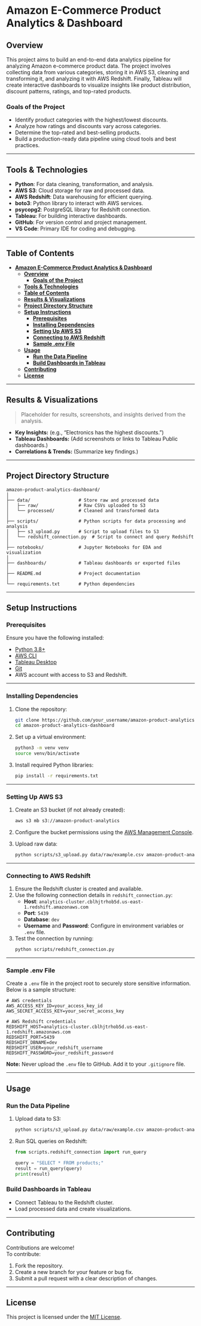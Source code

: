 # **Amazon E-Commerce Product Analytics & Dashboard**

## **Overview**

This project aims to build an end-to-end data analytics pipeline for analyzing Amazon e-commerce product data. The project involves collecting data from various categories, storing it in AWS S3, cleaning and transforming it, and analyzing it with AWS Redshift. Finally, Tableau will create interactive dashboards to visualize insights like product distribution, discount patterns, ratings, and top-rated products.

### **Goals of the Project**
- Identify product categories with the highest/lowest discounts.
- Analyze how ratings and discounts vary across categories.
- Determine the top-rated and best-selling products.
- Build a production-ready data pipeline using cloud tools and best practices.

---

## **Tools & Technologies**
- **Python**: For data cleaning, transformation, and analysis.
- **AWS S3**: Cloud storage for raw and processed data.
- **AWS Redshift**: Data warehousing for efficient querying.
- **boto3**: Python library to interact with AWS services.
- **psycopg2**: PostgreSQL library for Redshift connection.
- **Tableau**: For building interactive dashboards.
- **GitHub**: For version control and project management.
- **VS Code**: Primary IDE for coding and debugging.

---

## **Table of Contents**

- [**Amazon E-Commerce Product Analytics \& Dashboard**](#amazon-e-commerce-product-analytics--dashboard)
  - [**Overview**](#overview)
    - [**Goals of the Project**](#goals-of-the-project)
  - [**Tools \& Technologies**](#tools--technologies)
  - [**Table of Contents**](#table-of-contents)
  - [**Results \& Visualizations**](#results--visualizations)
  - [**Project Directory Structure**](#project-directory-structure)
  - [**Setup Instructions**](#setup-instructions)
    - [**Prerequisites**](#prerequisites)
    - [**Installing Dependencies**](#installing-dependencies)
    - [**Setting Up AWS S3**](#setting-up-aws-s3)
    - [**Connecting to AWS Redshift**](#connecting-to-aws-redshift)
    - [**Sample .env File**](#sample-env-file)
  - [**Usage**](#usage)
    - [**Run the Data Pipeline**](#run-the-data-pipeline)
    - [**Build Dashboards in Tableau**](#build-dashboards-in-tableau)
  - [**Contributing**](#contributing)
  - [**License**](#license)

---

## **Results & Visualizations**

> Placeholder for results, screenshots, and insights derived from the analysis.

- **Key Insights:** (e.g., “Electronics has the highest discounts.”)  
- **Tableau Dashboards:** (Add screenshots or links to Tableau Public dashboards.)  
- **Correlations & Trends:** (Summarize key findings.)  

---

## **Project Directory Structure**

```plaintext
amazon-product-analytics-dashboard/
│
├── data/                  # Store raw and processed data
│   ├── raw/               # Raw CSVs uploaded to S3
│   └── processed/         # Cleaned and transformed data
│
├── scripts/               # Python scripts for data processing and analysis
│   ├── s3_upload.py       # Script to upload files to S3
│   └── redshift_connection.py  # Script to connect and query Redshift
│
├── notebooks/             # Jupyter Notebooks for EDA and visualization
│
├── dashboards/            # Tableau dashboards or exported files
│
├── README.md              # Project documentation
│
└── requirements.txt       # Python dependencies
```

---

## **Setup Instructions**

### **Prerequisites**

Ensure you have the following installed:
- [Python 3.8+](https://www.python.org/downloads/)
- [AWS CLI](https://docs.aws.amazon.com/cli/latest/userguide/install-cliv2.html)
- [Tableau Desktop](https://www.tableau.com/products/desktop)
- [Git](https://git-scm.com/)
- AWS account with access to S3 and Redshift.

---

### **Installing Dependencies**

1. Clone the repository:
   ```bash
   git clone https://github.com/your_username/amazon-product-analytics-dashboard.git
   cd amazon-product-analytics-dashboard
   ```

2. Set up a virtual environment:
   ```bash
   python3 -m venv venv
   source venv/bin/activate
   ```

3. Install required Python libraries:
   ```bash
   pip install -r requirements.txt
   ```

---

### **Setting Up AWS S3**

1. Create an S3 bucket (if not already created):
   ```bash
   aws s3 mb s3://amazon-product-analytics
   ```

2. Configure the bucket permissions using the [AWS Management Console](https://aws.amazon.com/console/).

3. Upload raw data:
   ```bash
   python scripts/s3_upload.py data/raw/example.csv amazon-product-analytics
   ```

---

### **Connecting to AWS Redshift**

1. Ensure the Redshift cluster is created and available.
2. Use the following connection details in `redshift_connection.py`:
   - **Host**: `analytics-cluster.cblhjtrhob5d.us-east-1.redshift.amazonaws.com`
   - **Port**: `5439`
   - **Database**: `dev`
   - **Username** and **Password**: Configure in environment variables or `.env` file.
3. Test the connection by running:
   ```bash
   python scripts/redshift_connection.py
   ```

---

### **Sample .env File**

Create a `.env` file in the project root to securely store sensitive information. Below is a sample structure:

```plaintext
# AWS credentials
AWS_ACCESS_KEY_ID=your_access_key_id
AWS_SECRET_ACCESS_KEY=your_secret_access_key

# AWS Redshift credentials
REDSHIFT_HOST=analytics-cluster.cblhjtrhob5d.us-east-1.redshift.amazonaws.com
REDSHIFT_PORT=5439
REDSHIFT_DBNAME=dev
REDSHIFT_USER=your_redshift_username
REDSHIFT_PASSWORD=your_redshift_password
```

**Note:** Never upload the `.env` file to GitHub. Add it to your `.gitignore` file.

---

## **Usage**

### **Run the Data Pipeline**

1. Upload data to S3:
   ```bash
   python scripts/s3_upload.py data/raw/example.csv amazon-product-analytics
   ```

2. Run SQL queries on Redshift:
   ```python
   from scripts.redshift_connection import run_query

   query = "SELECT * FROM products;"
   result = run_query(query)
   print(result)
   ```

### **Build Dashboards in Tableau**

- Connect Tableau to the Redshift cluster.
- Load processed data and create visualizations.

---

## **Contributing**

Contributions are welcome!  
To contribute:
1. Fork the repository.
2. Create a new branch for your feature or bug fix.
3. Submit a pull request with a clear description of changes.

---

## **License**

This project is licensed under the [MIT License](LICENSE).
